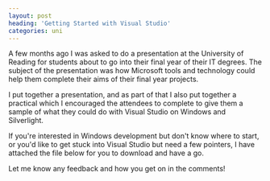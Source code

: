 ```yaml
---
layout: post
heading: 'Getting Started with Visual Studio'
categories: uni
---
```


A few months ago I was asked to do a presentation at the University of Reading for students about to go into their final year of their IT degrees. The subject of the presentation was how Microsoft tools and technology could help them complete their aims of their final year projects.

I put together a presentation, and as part of that I also put together a practical which I encouraged the attendees to complete to give them a sample of what they could do with Visual Studio on Windows and Silverlight.

If you're interested in Windows development but don't know where to start, or you'd like to get stuck into Visual Studio but need a few pointers, I have attached the file below for you to download and have a go.

Let me know any feedback and how you get on in the comments!

<!-- Replace missing image from http://media.chris-alexander.co.uk/wp-content/uploads/2009/10/word.png -->